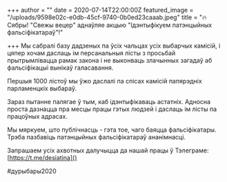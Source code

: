 +++
author = ""
date = 2020-07-14T22:00:00Z
featured_image = "/uploads/9598e02c-e0db-45cf-9740-0b0ed23caaab.jpeg"
title = "🔥 Сябры! \"Свежы вецер\" аднаўляе акцыю \"Ідэнтыфікуем патэнцыйных фальсіфікатараў\"!"

+++
Мы сабралі базу дадзеных па ўсіх чальцах усіх выбарчых камісій, і цяпер хочам даслаць ім персанальныя лісты з просьбай прытрымлівацца рамак закона і не выконваць злачынных загадаў аб фальсіфікацыі вынікаў галасавання.

Першыя 1000 лістоў мы ўжо даслалі па спісах камісій папярэдніх парламенцкіх выбараў.

Зараз пытанне палягае ў тым, каб ідэнтыфікаваць астатніх. Адносна проста дазнацца пра месцы працы гэтых людзей і даслаць ім лісты па працоўных адрасах.

Мы мяркуем, што публічнасць - гэта тое, чаго баяцца фальсіфікатары. Трэба пазбавіць патэнцыйных фальсіфікатараў ананімнасці.

Запрашаем усіх ахвотных далучыцца да нашай працы ў Тэлеграме: [https://t.me/desiatina]()

\#дурыбары2020